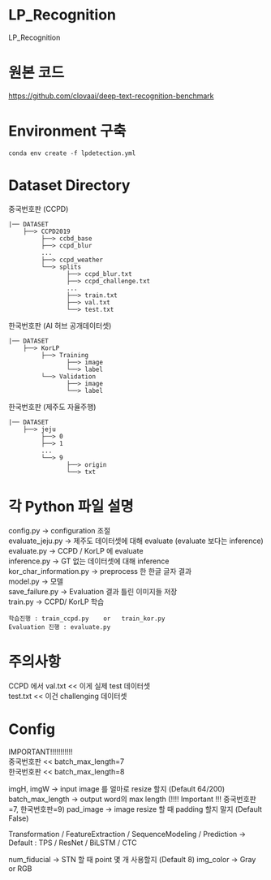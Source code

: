 # LP_Recognition
LP_Recognition

# 원본 코드

https://github.com/clovaai/deep-text-recognition-benchmark

# Environment 구축

```
conda env create -f lpdetection.yml
```

# Dataset Directory

중국번호판 (CCPD)
```
|── DATASET
    ├──> CCPD2019
         ├──> ccbd_base
         ├──> ccpd_blur
         ...
         ├──> ccpd_weather
         └──> splits
                ├──> ccpd_blur.txt
                ├──> ccpd_challenge.txt
                ...
                ├──> train.txt
                ├──> val.txt
                └──> test.txt
```

한국번호판 (AI 허브 공개데이터셋)
```
|── DATASET
    ├──> KorLP
         ├──> Training
                ├──> image
                └──> label
         └──> Validation
                ├──> image
                └──> label
```

한국번호판 (제주도 자율주행)
```
|── DATASET
    ├──> jeju
         ├──> 0
         ├──> 1
         ...
         └──> 9
                ├──> origin
                └──> txt
```

# 각 Python 파일 설명
config.py -> configuration 조절  
evaluate_jeju.py -> 제주도 데이터셋에 대해 evaluate (evaluate 보다는 inference)  
evaluate.py -> CCPD / KorLP 에 evaluate  
inference.py -> GT 없는 데이터셋에 대해 inference  
kor_char_information.py -> preprocess 한 한글 글자 결과  
model.py -> 모델  
save_failure.py -> Evaluation 결과 틀린 이미지들 저장  
train.py -> CCPD/ KorLP 학습  

```
학습진행 : train_ccpd.py    or   train_kor.py
Evaluation 진행 : evaluate.py
```

# 주의사항
CCPD 에서
val.txt << 이게 실제 test 데이터셋  
test.txt << 이건 challenging 데이터셋  

# Config
IMPORTANT!!!!!!!!!!!  
중국번호판 << batch_max_length=7  
한국번호판 << batch_max_length=8  

imgH, imgW -> input image 를 얼마로 resize 할지 (Default 64/200)
batch_max_length -> output word의 max length  (!!!! Important !!! 중국번호판=7, 한국번호판=9)
pad_image -> image resize 할 때 padding 할지 말지 (Default False)

Transformation / FeatureExtraction / SequenceModeling / Prediction -> Default : TPS / ResNet / BiLSTM / CTC

num_fiducial -> STN 할 때 point 몇 개 사용할지  (Default 8)
img_color -> Gray or RGB
